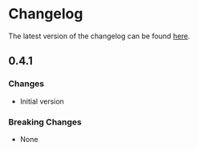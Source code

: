 # Changelog

The latest version of the changelog can be found [here](https://github.com/Azure/bicep-registry-modules/blob/main/avm/res/digital-twins/digital-twins-instance/CHANGELOG.md).

## 0.4.1

### Changes

- Initial version

### Breaking Changes

- None
